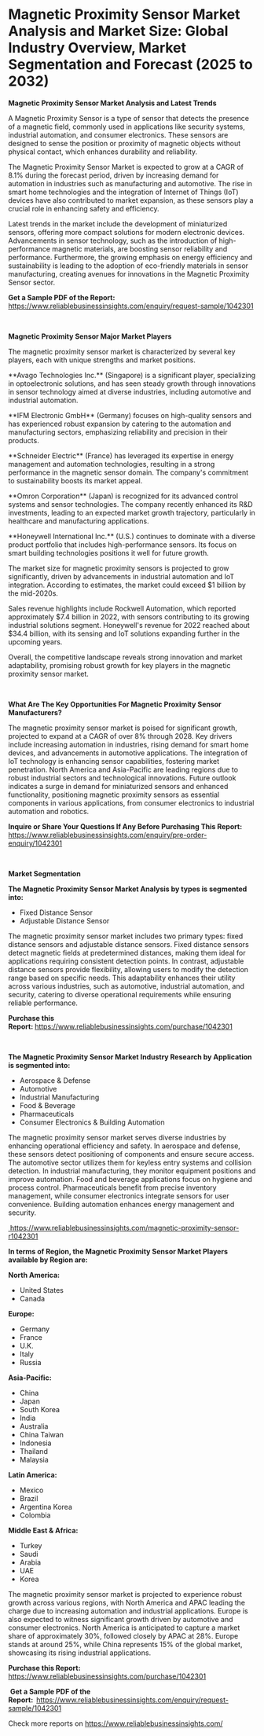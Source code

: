 <p><h1>Magnetic Proximity Sensor Market Analysis and Market Size: Global Industry Overview, Market Segmentation and Forecast (2025 to 2032)</h1></p><p><strong>Magnetic Proximity Sensor Market Analysis and Latest Trends</strong></p>
<p><p>A Magnetic Proximity Sensor is a type of sensor that detects the presence of a magnetic field, commonly used in applications like security systems, industrial automation, and consumer electronics. These sensors are designed to sense the position or proximity of magnetic objects without physical contact, which enhances durability and reliability. </p><p>The Magnetic Proximity Sensor Market is expected to grow at a CAGR of 8.1% during the forecast period, driven by increasing demand for automation in industries such as manufacturing and automotive. The rise in smart home technologies and the integration of Internet of Things (IoT) devices have also contributed to market expansion, as these sensors play a crucial role in enhancing safety and efficiency. </p><p>Latest trends in the market include the development of miniaturized sensors, offering more compact solutions for modern electronic devices. Advancements in sensor technology, such as the introduction of high-performance magnetic materials, are boosting sensor reliability and performance. Furthermore, the growing emphasis on energy efficiency and sustainability is leading to the adoption of eco-friendly materials in sensor manufacturing, creating avenues for innovations in the Magnetic Proximity Sensor sector.</p></p>
<p><strong>Get a Sample PDF of the Report:&nbsp;</strong> <a href="https://www.reliablebusinessinsights.com/enquiry/request-sample/1042301?utm_campaign=2811&utm_medium=2&utm_source=Github&utm_content=ia&utm_term=06042025&utm_id=magnetic-proximity-sensor">https://www.reliablebusinessinsights.com/enquiry/request-sample/1042301</a></p>
<p>&nbsp;</p>
<p><strong>Magnetic Proximity Sensor Major Market Players</strong></p>
<p><p>The magnetic proximity sensor market is characterized by several key players, each with unique strengths and market positions. </p><p>**Avago Technologies Inc.** (Singapore) is a significant player, specializing in optoelectronic solutions, and has seen steady growth through innovations in sensor technology aimed at diverse industries, including automotive and industrial automation.</p><p>**IFM Electronic GmbH** (Germany) focuses on high-quality sensors and has experienced robust expansion by catering to the automation and manufacturing sectors, emphasizing reliability and precision in their products.</p><p>**Schneider Electric** (France) has leveraged its expertise in energy management and automation technologies, resulting in a strong performance in the magnetic sensor domain. The company's commitment to sustainability boosts its market appeal.</p><p>**Omron Corporation** (Japan) is recognized for its advanced control systems and sensor technologies. The company recently enhanced its R&D investments, leading to an expected market growth trajectory, particularly in healthcare and manufacturing applications.</p><p>**Honeywell International Inc.** (U.S.) continues to dominate with a diverse product portfolio that includes high-performance sensors. Its focus on smart building technologies positions it well for future growth.</p><p>The market size for magnetic proximity sensors is projected to grow significantly, driven by advancements in industrial automation and IoT integration. According to estimates, the market could exceed $1 billion by the mid-2020s.</p><p>Sales revenue highlights include Rockwell Automation, which reported approximately $7.4 billion in 2022, with sensors contributing to its growing industrial solutions segment. Honeywell's revenue for 2022 reached about $34.4 billion, with its sensing and IoT solutions expanding further in the upcoming years.</p><p>Overall, the competitive landscape reveals strong innovation and market adaptability, promising robust growth for key players in the magnetic proximity sensor market.</p></p>
<p>&nbsp;</p>
<p><strong>What Are The Key Opportunities For Magnetic Proximity Sensor Manufacturers?</strong></p>
<p><p>The magnetic proximity sensor market is poised for significant growth, projected to expand at a CAGR of over 8% through 2028. Key drivers include increasing automation in industries, rising demand for smart home devices, and advancements in automotive applications. The integration of IoT technology is enhancing sensor capabilities, fostering market penetration. North America and Asia-Pacific are leading regions due to robust industrial sectors and technological innovations. Future outlook indicates a surge in demand for miniaturized sensors and enhanced functionality, positioning magnetic proximity sensors as essential components in various applications, from consumer electronics to industrial automation and robotics.</p></p>
<p><strong>Inquire or Share Your Questions If Any Before Purchasing This Report:</strong> <a href="https://www.reliablebusinessinsights.com/enquiry/pre-order-enquiry/1042301?utm_campaign=2811&utm_medium=2&utm_source=Github&utm_content=ia&utm_term=06042025&utm_id=magnetic-proximity-sensor">https://www.reliablebusinessinsights.com/enquiry/pre-order-enquiry/1042301</a></p>
<p>&nbsp;</p>
<p><strong>Market Segmentation</strong></p>
<p><strong>The Magnetic Proximity Sensor Market Analysis by types is segmented into:</strong></p>
<p><ul><li>Fixed Distance Sensor</li><li>Adjustable Distance Sensor</li></ul></p>
<p><p>The magnetic proximity sensor market includes two primary types: fixed distance sensors and adjustable distance sensors. Fixed distance sensors detect magnetic fields at predetermined distances, making them ideal for applications requiring consistent detection points. In contrast, adjustable distance sensors provide flexibility, allowing users to modify the detection range based on specific needs. This adaptability enhances their utility across various industries, such as automotive, industrial automation, and security, catering to diverse operational requirements while ensuring reliable performance.</p></p>
<p><strong>Purchase this Report:&nbsp;</strong><a href="https://www.reliablebusinessinsights.com/purchase/1042301?utm_campaign=2811&utm_medium=2&utm_source=Github&utm_content=ia&utm_term=06042025&utm_id=magnetic-proximity-sensor">https://www.reliablebusinessinsights.com/purchase/1042301</a></p>
<p>&nbsp;</p>
<p><strong>The Magnetic Proximity Sensor Market Industry Research by Application is segmented into:</strong></p>
<p><ul><li>Aerospace & Defense</li><li>Automotive</li><li>Industrial Manufacturing</li><li>Food & Beverage</li><li>Pharmaceuticals</li><li>Consumer Electronics & Building Automation</li></ul></p>
<p><p>The magnetic proximity sensor market serves diverse industries by enhancing operational efficiency and safety. In aerospace and defense, these sensors detect positioning of components and ensure secure access. The automotive sector utilizes them for keyless entry systems and collision detection. In industrial manufacturing, they monitor equipment positions and improve automation. Food and beverage applications focus on hygiene and process control. Pharmaceuticals benefit from precise inventory management, while consumer electronics integrate sensors for user convenience. Building automation enhances energy management and security.</p></p>
<p><a href="https://www.reliablebusinessinsights.com/magnetic-proximity-sensor-r1042301?utm_campaign=2811&utm_medium=2&utm_source=Github&utm_content=ia&utm_term=06042025&utm_id=magnetic-proximity-sensor">&nbsp;https://www.reliablebusinessinsights.com/magnetic-proximity-sensor-r1042301</a></p>
<p><strong>In terms of Region, the Magnetic Proximity Sensor Market Players available by Region are:</strong></p>
<p>
    <p> <strong> North America: </strong>
        <ul>
            <li>United States</li>
            <li>Canada</li>
        </ul>
        </p> 
    <p> <strong> Europe: </strong>
        <ul>
            <li>Germany</li>
            <li>France</li>
            <li>U.K.</li>
            <li>Italy</li>
            <li>Russia</li>
        </ul>
        </p> 
    <p> <strong> Asia-Pacific: </strong>
        <ul>
            <li>China</li>
            <li>Japan</li>
            <li>South Korea</li>
            <li>India</li>
            <li>Australia</li>
            <li>China Taiwan</li>
            <li>Indonesia</li>
            <li>Thailand</li>
            <li>Malaysia</li>
        </ul>
        </p> 
    <p> <strong> Latin America: </strong>
        <ul>
            <li>Mexico</li>
            <li>Brazil</li>
            <li>Argentina Korea</li>
            <li>Colombia</li>
        </ul>
        </p> 
    <p> <strong> Middle East & Africa: </strong>
        <ul>
            <li>Turkey</li>
            <li>Saudi</li>
            <li>Arabia</li>
            <li>UAE</li>
            <li>Korea</li>
        </ul>
    </p>
    </p>
<p><p>The magnetic proximity sensor market is projected to experience robust growth across various regions, with North America and APAC leading the charge due to increasing automation and industrial applications. Europe is also expected to witness significant growth driven by automotive and consumer electronics. North America is anticipated to capture a market share of approximately 30%, followed closely by APAC at 28%. Europe stands at around 25%, while China represents 15% of the global market, showcasing its rising industrial applications.</p></p>
<p><strong>Purchase this Report: </strong><a href="https://www.reliablebusinessinsights.com/purchase/1042301?utm_campaign=2811&utm_medium=2&utm_source=Github&utm_content=ia&utm_term=06042025&utm_id=magnetic-proximity-sensor">https://www.reliablebusinessinsights.com/purchase/1042301</a></p>
<p>&nbsp;<strong>Get a Sample PDF of the Report:&nbsp;&nbsp;</strong><a href="https://www.reliablebusinessinsights.com/enquiry/request-sample/1042301?utm_campaign=2811&utm_medium=2&utm_source=Github&utm_content=ia&utm_term=06042025&utm_id=magnetic-proximity-sensor">https://www.reliablebusinessinsights.com/enquiry/request-sample/1042301</a></p>
<p><strong></strong></p>
<p>Check more reports on <a href="https://www.reliablebusinessinsights.com/?utm_campaign=2811&utm_medium=2&utm_source=Github&utm_content=ia&utm_term=06042025&utm_id=magnetic-proximity-sensor">https://www.reliablebusinessinsights.com/</a></p>